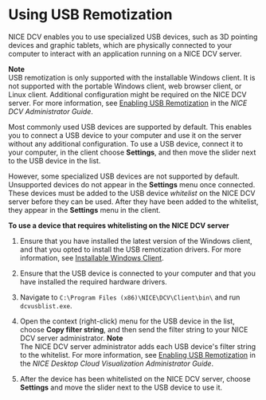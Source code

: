 # Using USB Remotization<a name="using-usb"></a>

NICE DCV enables you to use specialized USB devices, such as 3D pointing devices and graphic tablets, which are physically connected to your computer to interact with an application running on a NICE DCV server\.

**Note**  
USB remotization is only supported with the installable Windows client\. It is not supported with the portable Windows client, web browser client, or Linux client\. Additional configuration might be required on the NICE DCV server\. For more information, see [Enabling USB Remotization](https://docs.aws.amazon.com/dcv/latest/adminguide/manage-usb-remote.html) in the *NICE DCV Administrator Guide*\.

Most commonly used USB devices are supported by default\. This enables you to connect a USB device to your computer and use it on the server without any additional configuration\. To use a USB device, connect it to your computer, in the client choose **Settings**, and then move the slider next to the USB device in the list\.

However, some specialized USB devices are not supported by default\. Unsupported devices do not appear in the **Settings** menu once connected\. These devices must be added to the USB device *whitelist* on the NICE DCV server before they can be used\. After they have been added to the whitelist, they appear in the **Settings** menu in the client\.

**To use a device that requires whitelisting on the NICE DCV server**

1. Ensure that you have installed the latest version of the Windows client, and that you opted to install the USB remotization drivers\. For more information, see [Installable Windows Client](client-windows.md#client-windows-install)\.

1. Ensure that the USB device is connected to your computer and that you have installed the required hardware drivers\.

1. Navigate to `C:\Program Files (x86)\NICE\DCV\Client\bin\` and run `dcvusblist.exe`\.

1. Open the context \(right\-click\) menu for the USB device in the list, choose **Copy filter string**, and then send the filter string to your NICE DCV server administrator\.
**Note**  
The NICE DCV server administrator adds each USB device's filter string to the whitelist\. For more information, see [Enabling USB Remotization](https://docs.aws.amazon.com/dcv/latest/adminguide/manage-usb-remote.html) in the *NICE Desktop Cloud Visualization Administrator Guide*\.

1. After the device has been whitelisted on the NICE DCV server, choose **Settings** and move the slider next to the USB device to use it\.
